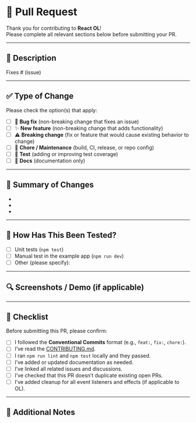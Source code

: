 # 🧩 Pull Request

Thank you for contributing to **React OL**!  
Please complete all relevant sections below before submitting your PR.

---

## 📖 Description

<!-- Explain what this PR does, why it's needed, and any relevant context. -->

Fixes # (issue)

---

## ✅ Type of Change

Please check the option(s) that apply:

- [ ] 🐛 **Bug fix** (non-breaking change that fixes an issue)
- [ ] ✨ **New feature** (non-breaking change that adds functionality)
- [ ] ⚠️ **Breaking change** (fix or feature that would cause existing behavior to change)
- [ ] 🧹 **Chore / Maintenance** (build, CI, release, or repo config)
- [ ] 🧪 **Test** (adding or improving test coverage)
- [ ] 📝 **Docs** (documentation only)

---

## 🧠 Summary of Changes

<!-- List key changes or major files modified. -->
- 
- 
- 

---

## 🧩 How Has This Been Tested?

<!-- Describe your testing process or provide a link to the demo app. -->
- [ ] Unit tests (`npm test`)
- [ ] Manual test in the example app (`npm run dev`)
- [ ] Other (please specify):

---

## 🔍 Screenshots / Demo (if applicable)

<!-- Add screenshots, screen recordings, or gifs if this affects UI behavior. -->

---

## 🧾 Checklist

Before submitting this PR, please confirm:

- [ ] I followed the **Conventional Commits** format (e.g., `feat:`, `fix:`, `chore:`).
- [ ] I’ve read the [CONTRIBUTING.md](./CONTRIBUTING.md).
- [ ] I ran `npm run lint` and `npm test` locally and they passed.
- [ ] I’ve added or updated documentation as needed.
- [ ] I’ve linked all related issues and discussions.
- [ ] I’ve checked that this PR doesn’t duplicate existing open PRs.
- [ ] I’ve added cleanup for all event listeners and effects (if applicable to OL).

---

## 🧭 Additional Notes

<!-- Add any additional information reviewers should know. -->

